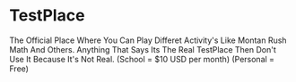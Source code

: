# TestPlace
The Official Place Where You Can Play Differet Activity's Like Montan Rush Math And Others.
Anything That Says Its The Real TestPlace Then Don't Use It Because It's Not Real.
(School = $10 USD per month)
(Personal = Free)
